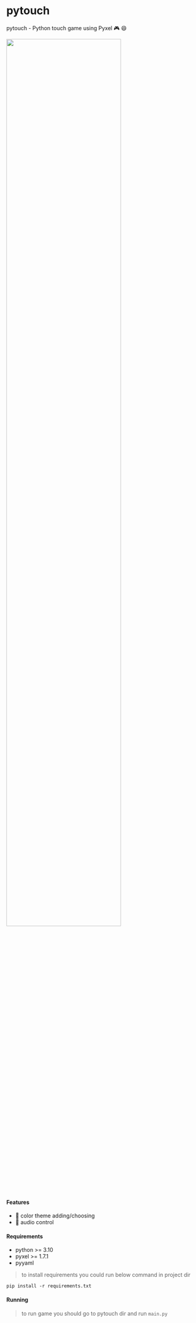 # pytouch

pytouch - Python touch game using Pyxel :video_game: :smile:

<img width=77% src='https://psv4.vkuseraudio.net/s/v1/d/yuqs86MCo3U6x7FfFFcoUvYE62CGAwd1ibMK7l0Jh_fg15Go_1hPVvGqqVo5Bt5J7x83uG4WvRIaUacaPqBp6PjsDM1BsmX7JbMzP98oBzZaLNcb74xAqA/demonstration.gif'>

#### Features

- :open_file_folder: color theme adding/choosing
- :musical_note: audio control

#### Requirements

- python >= 3.10
- pyxel >= 1.7.1
- pyyaml

> to install requirements you could run below command in project dir

```shell
pip install -r requirements.txt
```

#### Running

> to run game you should go to pytouch dir and run `main.py`
